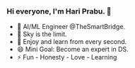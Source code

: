 ### Hi everyone, I'm Hari Prabu. 👋

- 🔭 AI/ML Engineer @TheSmartBridge.
- 🌱 Sky is the limit. 
- 💯 Enjoy and learn from every second.
- 😄 Mini Goal: Become an expert in DS.
- ⚡ Fun - Honesty - Love - Learning
